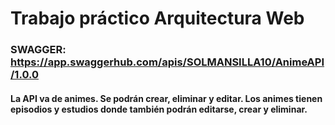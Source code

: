 # Trabajo práctico Arquitectura Web

### SWAGGER: https://app.swaggerhub.com/apis/SOLMANSILLA10/AnimeAPI/1.0.0

#### La API va de animes. Se podrán crear, eliminar y editar. Los animes tienen episodios y estudios donde también podrán editarse, crear y eliminar.